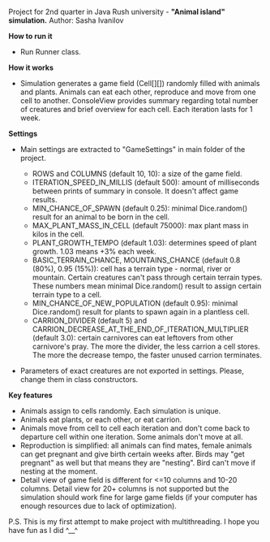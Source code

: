 Project for 2nd quarter in Java Rush university - **"Animal island" simulation.**
Author: Sasha Ivanilov 

**How to run it**
 - Run Runner class.

**How it works**
 - Simulation generates a game field (Cell[][]) randomly filled with animals and plants. Animals can eat each other, reproduce and move from one cell to another. ConsoleView provides summary regarding total number of creatures and brief overview for each cell. Each iteration lasts for 1 week.

**Settings**
- Main settings are extracted to "GameSettings" in main folder of the project.
  - ROWS and COLUMNS (default 10, 10): a size of the game field.
  - ITERATION_SPEED_IN_MILLIS (default 500): amount of milliseconds between prints of summary in console. It doesn't affect game results.
  - MIN_CHANCE_OF_SPAWN (default 0.25): minimal Dice.random() result for an animal to be born in the cell.
  - MAX_PLANT_MASS_IN_CELL (default 75000): max plant mass in kilos in the cell. 
  - PLANT_GROWTH_TEMPO (default 1.03): determines speed of plant growth. 1.03 means +3% each week. 
  - BASIC_TERRAIN_CHANCE, MOUNTAINS_CHANCE (default 0.8 (80%), 0.95 (15%)): cell has a terrain type - normal, river or mountain. Certain creatures can't pass through certain terrain types. These numbers mean minimal Dice.random() result to assign certain terrain type to a cell.
  - MIN_CHANCE_OF_NEW_POPULATION (default 0.95): minimal Dice.random() result for plants to spawn again in a plantless cell.
  - CARRION_DIVIDER (default 5) and CARRION_DECREASE_AT_THE_END_OF_ITERATION_MULTIPLIER (default 3.0): certain carnivores can eat leftovers from other carnivore's pray. The more the divider, the less carrion a cell stores. The more the decrease tempo, the faster unused carrion terminates.

- Parameters of exact creatures are not exported in settings. Please, change them in class constructors.

**Key features**
- Animals assign to cells randomly. Each simulation is unique. 
- Animals eat plants, or each other, or eat carrion. 
- Animals move from cell to cell each iteration and don't come back to departure cell within one iteration. Some animals don't move at all. 
- Reproduction is simplified: all animals can find mates, female animals can get pregnant and give birth certain weeks after. Birds may "get pregnant" as well but that means they are "nesting". Bird can't move if nesting at the moment.
- Detail view of game field is different for <=10 columns and 10-20 columns. Detail view for 20+ columns is not supported but the simulation should work fine for large game fields (if your computer has enough resources due to lack of optimization).

P.S. This is my first attempt to make project with multithreading. I hope you have fun as I did ^__^
